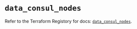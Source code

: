 # `data_consul_nodes`

Refer to the Terraform Registory for docs: [`data_consul_nodes`](https://www.terraform.io/docs/providers/consul/d/nodes).
